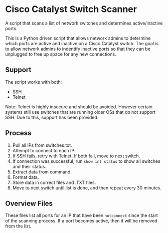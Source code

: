 # Cisco Catalyst Switch Scanner
A script that scans a list of network switches and determines active/inactive ports.

This is a Python driven script that allows network admins to determine which ports are active and inactive on a Cisco Catalyst switch.
The goal is to allow network admins to indentify inactive ports so that they can be unplugged to free up space for any new connections.

## Support
The script works with both:
- SSH
- Telnet

Note: Telnet is highly insecure and should be avoided. However certain systems still use switches that are running older OSs that do not support SSH. Due to this, support has been provided.

## Process
1. Pull all IPs from switches.txt.
2. Attempt to connect to each IP.
3. If SSH fails, retry with Telnet. If both fail, move to next switch.
4. If connection was successful, run `show int status` to show all switches and their status.
5. Extract data from command.
6. Format data.
7. Store data in correct files and .TXT files.
8. Move to next switch until list is done, and then repeat every 30 minutes.

## Overview Files
These files list all ports for an IP that have been `notconnect` since the start of the scanning process. If a port becomes active, then it will be removed from the list.